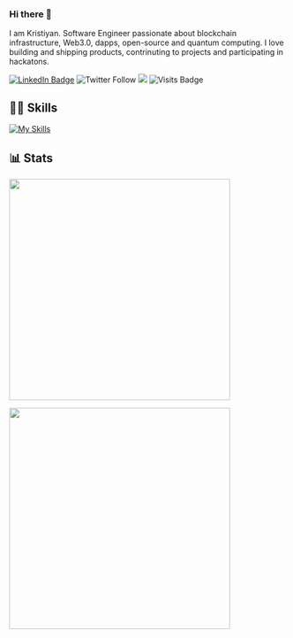 ### Hi there 👋

I am Kristiyan. Software Engineer passionate about blockchain infrastructure, Web3.0, dapps, open-source and quantum computing. I love building and shipping products, contrinuting to projects and participating in hackatons.


[![LinkedIn Badge](https://img.shields.io/badge/LinkedIn-Profile-informational?style=flat&logo=linkedin&logoColor=white&color=blue)](https://www.linkedin.com/in/kristiyan-dilov-4317a4178/)
![Twitter Follow](https://img.shields.io/twitter/follow/kristiyan514?label=kristiyan514&logo=twitter&color=blue&style=flat)
![](https://dcbadge.vercel.app/api/shield/520315179171446785?style=flat)
![Visits Badge](https://badges.pufler.dev/visits/kris524/kris524?logo=GitHub&color=blueviolet&style=flat-square)

## 👨‍💻 Skills
[![My Skills](https://skillicons.dev/icons?i=python,rust,aws,git,docker,flask,gitlab,js,html,css,node)](https://skillicons.dev)


## 📊 Stats


<p>
  <a href="#"><img src="https://github-readme-streak-stats.herokuapp.com/?user=kris524&count_private=true" width="400"></a>
</p>
 
 <p>
  <a href="#"><img src="https://github-readme-stats.vercel.app/api?username=kris524&show_icons=true&count_private=true" width="400"></a>
</p>
 

